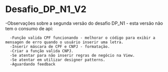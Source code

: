 # Desafio_DP_N1_V2 

  -Observações sobre a segunda versão do desafio DP_N1 - esta versão não tem o consumo de api:
  
      -Função valida CPF funcionando - melhorar o código para exibir a mensagen de erro quando o usuário inserir uma letra.
      -Inserir máscara de CPF e CNPJ - formatação.
      -Criar a função valida CNPJ. 
      -Se atentar para não inserir regras de negócio na View.
      -Se atentar em utilizar designer patterns.
      -Aguardando feedback
